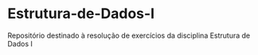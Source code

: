 # Estrutura-de-Dados-I
Repositório destinado à resolução de exercícios da disciplina Estrutura de Dados I
